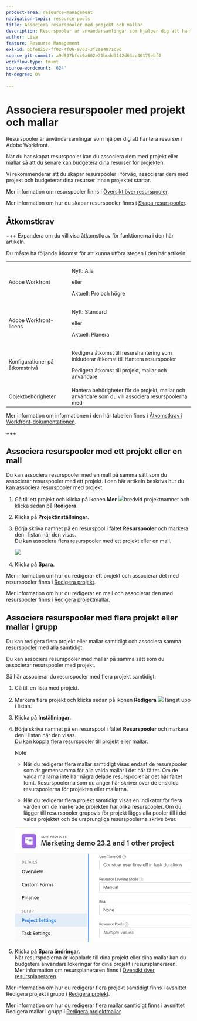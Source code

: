 ```yaml
---
product-area: resource-management
navigation-topic: resource-pools
title: Associera resurspooler med projekt och mallar
description: Resurspooler är användarsamlingar som hjälper dig att hantera resurser i Adobe Workfront.
author: Lisa
feature: Resource Management
exl-id: bbfe8257-ff02-4f06-9763-3f2ae4871c9d
source-git-commit: a9d507bfcc0a602e71bcdd3142d63cc40175ebf4
workflow-type: tm+mt
source-wordcount: '624'
ht-degree: 0%

---
```


# Associera resurspooler med projekt och mallar


<!-- drafted for bulk editing projects: keep this in yellow till this releases to ALL customers - May 1, 2023

Also - take out all the references to Preview and Prod at prod final
-->

<!--<span class="preview">The highlighted information on this page refers to functionality not yet generally available. It is available for all customers in the Preview environment and for a select group of customers in the Production environment.</span>-->


<!--
<p>The sections about how to add resource pools to templates, projects are duplicated from the articles listed in those sections (Editing Projects, Creating a Template, etc).</p>
<p>***I decided to keep these steps here, though, because it's hard to parse through those much lunger articles for just updating this one field.)</p>
-->

Resurspooler är användarsamlingar som hjälper dig att hantera resurser i Adobe Workfront.

När du har skapat resurspooler kan du associera dem med projekt eller mallar så att du senare kan budgetera dina resurser för projekten.

Vi rekommenderar att du skapar resurspooler i förväg, associerar dem med projekt och budgeterar dina resurser innan projektet startar.

Mer information om resurspooler finns i [Översikt över resurspooler](../../../resource-mgmt/resource-planning/resource-pools/work-with-resource-pools.md).

Mer information om hur du skapar resurspooler finns i [Skapa resurspooler](../../../resource-mgmt/resource-planning/resource-pools/create-resource-pools.md).

## Åtkomstkrav

+++ Expandera om du vill visa åtkomstkrav för funktionerna i den här artikeln.

Du måste ha följande åtkomst för att kunna utföra stegen i den här artikeln:

<table style="table-layout:auto"> 
 <col> 
 <col> 
 <tbody> 
  <tr> 
   <td role="rowheader">Adobe Workfront</td> 
   <td><p>Nytt: Alla</p>
       <p>eller</p>
       <p>Aktuell: Pro och högre</p> </td> 
  </tr> 
  <tr> 
   <td role="rowheader">Adobe Workfront-licens</td> 
   <td><p>Nytt: Standard</p>
       <p>eller</p>
       <p>Aktuell: Planera</p></td>
  </tr> 
  <tr> 
   <td role="rowheader">Konfigurationer på åtkomstnivå</td> 
   <td> <p>Redigera åtkomst till resurshantering som inkluderar åtkomst till Hantera resurspooler</p> <p>Redigera åtkomst till projekt, mallar och användare</p></td> 
  </tr> 
  <tr data-mc-conditions=""> 
   <td role="rowheader">Objektbehörigheter</td> 
   <td>Hantera behörigheter för de projekt, mallar och användare som du vill associera resurspoolerna med</td> 
  </tr> 
 </tbody> 
</table>

Mer information om informationen i den här tabellen finns i [Åtkomstkrav i Workfront-dokumentationen](/help/quicksilver/administration-and-setup/add-users/access-levels-and-object-permissions/access-level-requirements-in-documentation.md).

+++

## Associera resurspooler med ett projekt eller en mall

Du kan associera resurspooler med en mall på samma sätt som du associerar resurspooler med ett projekt. I den här artikeln beskrivs hur du kan associera resurspooler med projekt.

1. Gå till ett projekt och klicka på ikonen **Mer** ![](assets/more-icon.png)bredvid projektnamnet och klicka sedan på **Redigera**.

1. Klicka på **Projektinställningar**.

1. Börja skriva namnet på en resurspool i fältet **Resurspooler** och markera den i listan när den visas.\
   Du kan associera flera resurspooler med ett projekt eller en mall.

   ![](assets/nwe-project-settings-in-edit-project-box-350x380.png)

1. Klicka på **Spara**.

Mer information om hur du redigerar ett projekt och associerar det med resurspooler finns i [Redigera projekt](../../../manage-work/projects/manage-projects/edit-projects.md).

Mer information om hur du redigerar en mall och associerar den med resurspooler finns i [Redigera projektmallar](../../../manage-work/projects/create-and-manage-templates/edit-templates.md).

## Associera resurspooler med flera projekt eller mallar i grupp

Du kan redigera flera projekt eller mallar samtidigt och associera samma resurspooler med alla samtidigt.

Du kan associera resurspooler med mallar på samma sätt som du associerar resurspooler med projekt.

Så här associerar du resurspooler med flera projekt samtidigt:

1. Gå till en lista med projekt.
1. Markera flera projekt och klicka sedan på ikonen **Redigera** ![](assets/edit-icon.png) längst upp i listan.

1. Klicka på **Inställningar**.
1. Börja skriva namnet på en resurspool i fältet **Resurspooler** och markera den i listan när den visas.\
   Du kan koppla flera resurspooler till projekt eller mallar.

   >[!NOTE]
   >
   >* När du redigerar flera mallar samtidigt visas endast de resurspooler som är gemensamma för alla valda mallar i det här fältet. Om de valda mallarna inte har några delade resurspooler är det här fältet tomt. Resurspoolerna som du anger här skriver över de enskilda resurspoolerna för projekten eller mallarna.
   >
   >* När du redigerar flera projekt samtidigt visas en indikator för flera värden om de markerade projekten har olika resurspooler. Om du lägger till resurspooler gruppvis för projekt läggs alla pooler till i det valda projektet och de ursprungliga resurspoolerna skrivs över.

   ![add_resource_pools_to_multiple_projects.png](assets/add-resource-pools-to-multiple-projects-350x358.png)

1. Klicka på **Spara ändringar**.\
   När resurspoolerna är kopplade till dina projekt eller dina mallar kan du budgetera användarallokeringar för dina projekt i resursplaneraren.\
   Mer information om resursplaneraren finns i [Översikt över resursplaneraren](../../../resource-mgmt/resource-planning/get-started-resource-planner.md).

Mer information om hur du redigerar flera projekt samtidigt finns i avsnittet Redigera projekt i grupp i [Redigera projekt](../../../manage-work/projects/manage-projects/edit-projects.md).

Mer information om hur du redigerar flera mallar samtidigt finns i avsnittet Redigera mallar i grupp i [Redigera projektmallar](../../../manage-work/projects/create-and-manage-templates/edit-templates.md).
